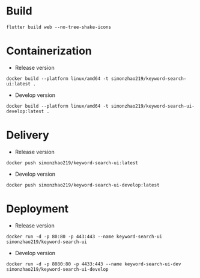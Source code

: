 # Build
```
flutter build web --no-tree-shake-icons
```

# Containerization
- Release version
```
docker build --platform linux/amd64 -t simonzhao219/keyword-search-ui:latest .
```
- Develop version
```
docker build --platform linux/amd64 -t simonzhao219/keyword-search-ui-develop:latest .
```

# Delivery
- Release version
```
docker push simonzhao219/keyword-search-ui:latest
```
- Develop version
```
docker push simonzhao219/keyword-search-ui-develop:latest
```


# Deployment
- Release version
```
docker run -d -p 80:80 -p 443:443 --name keyword-search-ui simonzhao219/keyword-search-ui
```
- Develop version
```
docker run -d -p 8080:80 -p 4433:443 --name keyword-search-ui-dev simonzhao219/keyword-search-ui-develop
```
